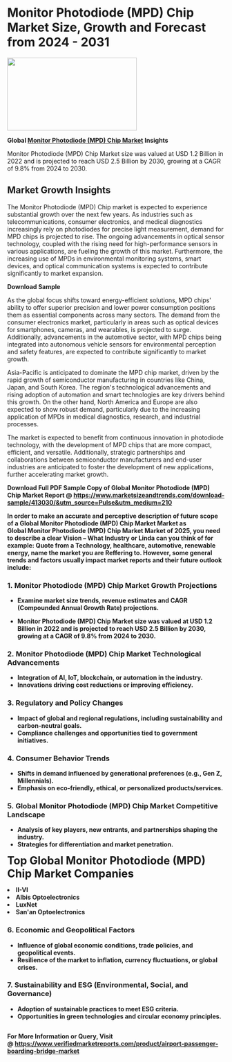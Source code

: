 <H1>Monitor Photodiode (MPD) Chip Market Size, Growth and Forecast from 2024 - 2031</H1><img class="aligncenter size-medium wp-image-584254" src="https://thirdeyenews.in/wp-content/uploads/2024/09/Global-Market-Research-300x168.jpeg" alt="" width="300" height="168" /><p><strong>Global&nbsp;<a href="https://www.marketsizeandtrends.com/download-sample/413030/&amp;utm_source=Pulse&amp;utm_medium=210">Monitor Photodiode (MPD) Chip Market</a> Insights</strong></p><p>Monitor Photodiode (MPD) Chip Market size was valued at USD 1.2 Billion in 2022 and is projected to reach USD 2.5 Billion by 2030, growing at a CAGR of 9.8% from 2024 to 2030.</p><p><h2>Market Growth Insights</h2> <p>The Monitor Photodiode (MPD) Chip market is expected to experience substantial growth over the next few years. As industries such as telecommunications, consumer electronics, and medical diagnostics increasingly rely on photodiodes for precise light measurement, demand for MPD chips is projected to rise. The ongoing advancements in optical sensor technology, coupled with the rising need for high-performance sensors in various applications, are fueling the growth of this market. Furthermore, the increasing use of MPDs in environmental monitoring systems, smart devices, and optical communication systems is expected to contribute significantly to market expansion.</p> <p><strong>Download Sample</strong></p> <p>As the global focus shifts toward energy-efficient solutions, MPD chips' ability to offer superior precision and lower power consumption positions them as essential components across many sectors. The demand from the consumer electronics market, particularly in areas such as optical devices for smartphones, cameras, and wearables, is projected to surge. Additionally, advancements in the automotive sector, with MPD chips being integrated into autonomous vehicle sensors for environmental perception and safety features, are expected to contribute significantly to market growth.</p> <p>Asia-Pacific is anticipated to dominate the MPD chip market, driven by the rapid growth of semiconductor manufacturing in countries like China, Japan, and South Korea. The region's technological advancements and rising adoption of automation and smart technologies are key drivers behind this growth. On the other hand, North America and Europe are also expected to show robust demand, particularly due to the increasing application of MPDs in medical diagnostics, research, and industrial processes.</p> <p>The market is expected to benefit from continuous innovation in photodiode technology, with the development of MPD chips that are more compact, efficient, and versatile. Additionally, strategic partnerships and collaborations between semiconductor manufacturers and end-user industries are anticipated to foster the development of new applications, further accelerating market growth.</p> <p><strong></p><p><span class=""><strong>Download Full PDF Sample Copy of Global Monitor Photodiode (MPD) Chip Market Report</strong> @ <a href="https://www.marketsizeandtrends.com/download-sample/413030/&amp;utm_source=Pulse&amp;utm_medium=210" target="_blank">https://www.marketsizeandtrends.com/download-sample/413030/&amp;utm_source=Pulse&amp;utm_medium=210</a></span></p><p>In order to make an accurate and perceptive description of future scope of a Global&nbsp;Monitor Photodiode (MPD) Chip Market Market as Global&nbsp;Monitor Photodiode (MPD) Chip Market Market of 2025, you need to describe a clear Vision &ndash; What Industry or Linda can you think of for example: Quote from a Technology, healthcare, automotive, renewable energy, name the market you are Reffering to. However, some general trends and factors usually impact market reports and their future outlook include:</p><h3>1.&nbsp;<strong>Monitor Photodiode (MPD) Chip Market Growth Projections</strong></h3><ul><li>Examine market size trends, revenue estimates and CAGR (Compounded Annual Growth Rate) projections.</li><li><p>Monitor Photodiode (MPD) Chip Market size was valued at USD 1.2 Billion in 2022 and is projected to reach USD 2.5 Billion by 2030, growing at a CAGR of 9.8% from 2024 to 2030.</p></li></ul><h3>2.&nbsp;<strong>Monitor Photodiode (MPD) Chip Market Technological Advancements</strong></h3><ul><li>Integration of AI, IoT, blockchain, or automation in the industry.</li><li>Innovations driving cost reductions or improving efficiency.</li></ul><h3>3.&nbsp;<strong>Regulatory and Policy Changes</strong></h3><ul><li>Impact of global and regional regulations, including sustainability and carbon-neutral goals.</li><li>Compliance challenges and opportunities tied to government initiatives.</li></ul><h3>4.&nbsp;<strong>Consumer Behavior Trends</strong></h3><ul><li>Shifts in demand influenced by generational preferences (e.g., Gen Z, Millennials).</li><li>Emphasis on eco-friendly, ethical, or personalized products/services.</li></ul><h3>5.&nbsp;<strong>Global Monitor Photodiode (MPD) Chip Market Competitive Landscape</strong></h3><ul><li>Analysis of key players, new entrants, and partnerships shaping the industry.</li><li>Strategies for differentiation and market penetration.</li></ul><p data-pm-slice="1 1 []"><span style="color: inherit; font-family: inherit; font-size: 25px;">Top Global Monitor Photodiode (MPD) Chip Market Companies</span></p><div class="" data-test-id=""><p><li>II-VI</li><li> Albis Optoelectronics</li><li> LuxNet</li><li> San'an Optoelectronics</li></p></div><h3>6.&nbsp;<strong>Economic and Geopolitical Factors</strong></h3><ul><li>Influence of global economic conditions, trade policies, and geopolitical events.</li><li>Resilience of the market to inflation, currency fluctuations, or global crises.</li></ul><h3>7.&nbsp;<strong>Sustainability and ESG (Environmental, Social, and Governance)</strong></h3><ul><li>Adoption of sustainable practices to meet ESG criteria.</li><li>Opportunities in green technologies and circular economy principles.</li></ul><h2><strong style="font-size: 14px;">For More Information or Query, Visit @&nbsp;</strong><a style="background-color: #ffffff; font-size: 14px;" href="https://www.marketsizeandtrends.com/report/monitor-photodiode-mpd-chip-market/" target="_blank">https://www.verifiedmarketreports.com/product/airport-passenger-boarding-bridge-market</a></h2>
